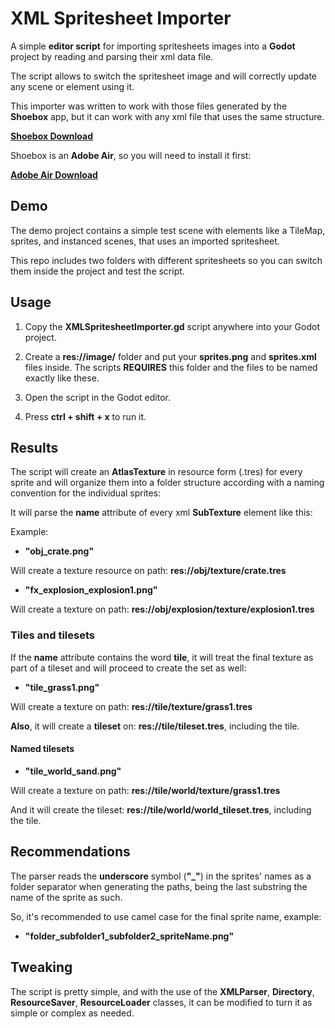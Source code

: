 # XML Spritesheet Importer

A simple **editor script** for importing spritesheets images into a **Godot**
project by reading and parsing their xml data file.

The script allows to switch the spritesheet image and will correctly update any
scene or element using it.

This importer was written to work with those files generated by the **Shoebox**
app, but it can work with any xml file that uses the same structure.

**[Shoebox Download](https://renderhjs.net/shoebox/)**

Shoebox is an **Adobe Air**, so you will need to install it first:

**[Adobe Air Download](https://get.adobe.com/es/air/)**

## Demo
The demo project contains a simple test scene with elements like a TileMap,
sprites, and instanced scenes, that uses an imported spritesheet.

This repo includes two folders with different spritesheets so you can switch
them inside the project and test the script.

## Usage

1) Copy the **XMLSpritesheetImporter.gd** script anywhere into your Godot
project.

2) Create a **res://image/** folder and put your **sprites.png** and
**sprites.xml** files inside. The scripts **REQUIRES** this folder and the files
to be named exactly like these.

3) Open the script in the Godot editor.

4) Press **ctrl + shift + x** to run it.

## Results

The script will create an **AtlasTexture** in resource form (.tres) for every
sprite and will organize them into a folder structure according with a naming
convention for the individual sprites:

It will parse the **name** attribute of every xml **SubTexture** element like
this:

Example:

- **"obj_crate.png"**

Will create a texture resource on path: **res://obj/texture/crate.tres**

- **"fx_explosion_explosion1.png"**

Will create a texture on path: **res://obj/explosion/texture/explosion1.tres**


### Tiles and tilesets

If the **name** attribute contains the word **tile**, it will treat the final
texture as part of a tileset and will proceed to create the set as well:

- **"tile_grass1.png"**

Will create a texture on path: **res://tile/texture/grass1.tres**

**Also**, it will create a **tileset** on: **res://tile/tileset.tres**,
including the tile.

#### Named tilesets

- **"tile_world_sand.png"**

Will create a texture on path: **res://tile/world/texture/grass1.tres**

And it will create the tileset: **res://tile/world/world_tileset.tres**,
including the tile.

## Recommendations

The parser reads the **underscore** symbol (**"_"**) in the sprites' names as a
folder separator when generating the paths, being the last substring the name of
the sprite as such.

So, it's recommended to use camel case for the final sprite name, example:

- **"folder_subfolder1_subfolder2_spriteName.png"**

## Tweaking

The script is pretty simple, and with the use of the **XMLParser**, **Directory**,
**ResourceSaver**, **ResourceLoader** classes, it can be modified to turn it
as simple or complex as needed.




